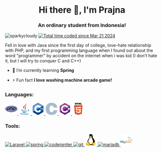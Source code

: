 <h1 align="center">Hi there 👋, I'm Prajna</h1>
<h3 align="center">An ordinary student from Indonesia!</h3>

<p align="left">
  <img src="https://komarev.com/ghpvc/?username=sparkycloudy&label=Profile%20views&color=0e75b6&style=flat" alt="sparkycloudy"/>
  <a href="https://wakatime.com/@018e6177-d2dd-4fc8-a372-28b54ee63b4d">
    <img src="https://wakatime.com/badge/user/018e6177-d2dd-4fc8-a372-28b54ee63b4d.svg" alt="Total time coded since Mar 21 2024"/>
  </a>
</p>

<p>
  Fell in love with Java since the first day of college, love-hate relationship with PHP, and my first programming language when I found out about the word "programmer" by accident on the internet when i was kid (I don't hate it, but I will try to conquer C and C++)
</p>

- 🌱 I’m currently learning **Spring**

- ⚡ Fun fact **I love washing machine arcade game!**

<!-- <h3 align="left">Connect with me:</h3>
<p align="left">
  <a href="https://www.youtube.com/c/thisissparky" target="blank"><img align="center" src="https://raw.githubusercontent.com/rahuldkjain/github-profile-readme-generator/master/src/images/icons/Social/youtube.svg" alt="thisissparky" height="30" width="40" /></a>
  <a href="https://www.hackerrank.com/sparkyxd" target="blank"><img align="center" src="https://raw.githubusercontent.com/rahuldkjain/github-profile-readme-generator/master/src/images/icons/Social/hackerrank.svg" alt="sparkyxd" height="30" width="40" /></a>
</p> -->

<h3 align="left">Languages:</h3>
<p align="left">
  <a href="https://www.php.net" target="_blank" rel="noreferrer">
    <img src="https://raw.githubusercontent.com/devicons/devicon/master/icons/php/php-original.svg" alt="php" width="40" height="40"/>
  </a>
  <a href="https://www.java.com" target="_blank" rel="noreferrer">
    <img src="https://raw.githubusercontent.com/devicons/devicon/master/icons/java/java-original.svg" alt="java" width="40" height="40"/>
  </a>
  <a href="https://www.w3schools.com/cpp/" target="_blank" rel="noreferrer">
    <img src="https://raw.githubusercontent.com/devicons/devicon/master/icons/cplusplus/cplusplus-original.svg" alt="cplusplus" width="40" height="40"/>
  </a>
   <a href="https://www.w3schools.com/cpp/" target="_blank" rel="noreferrer">
    <img src="https://raw.githubusercontent.com/devicons/devicon/master/icons/c/c-original.svg" alt="cplusplus" width="40" height="40"/>
  </a>
  <a href="https://www.w3schools.com/cs/" target="_blank" rel="noreferrer">
    <img src="https://raw.githubusercontent.com/devicons/devicon/master/icons/csharp/csharp-original.svg" alt="csharp" width="40" height="40"/>
  </a>
  <a href="https://www.w3.org/html/" target="_blank" rel="noreferrer">
    <img src="https://raw.githubusercontent.com/devicons/devicon/master/icons/html5/html5-original-wordmark.svg" alt="html5" width="40" height="40"/>
  </a>
</p>
  
<h3 align="left">Tools:</h3>
<p align="left"> 
  <a href="https://laravel.com" target="_blank" rel="noreferrer">
    <img src="https://laravel.com/img/logomark.min.svg" alt="Laravel" width="40" height="40"/>
  </a> 
  <a href="https://spring.io/" target="_blank" rel="noreferrer">
    <img src="https://www.vectorlogo.zone/logos/springio/springio-icon.svg" alt="spring" width="40" height="40"/>
  </a> 
  <a href="https://codeigniter.com" target="_blank" rel="noreferrer">
    <img src="https://codeigniter.com/assets/icons/ci-logo.png" alt="codeigniter" width="40" height="40"/>
  </a> 
  <a href="https://git-scm.com/" target="_blank" rel="noreferrer">
    <img src="https://www.vectorlogo.zone/logos/git-scm/git-scm-icon.svg" alt="git" width="40" height="40"/>
  </a> 
  <a href="https://www.linux.org/" target="_blank" rel="noreferrer">
    <img src="https://raw.githubusercontent.com/devicons/devicon/master/icons/linux/linux-original.svg" alt="linux" width="40" height="40"/>
  </a> 
  <a href="https://mariadb.org/" target="_blank" rel="noreferrer">
    <img src="https://www.vectorlogo.zone/logos/mariadb/mariadb-icon.svg" alt="mariadb" width="40" height="40"/>
  </a> 
  <a href="https://www.mysql.com/" target="_blank" rel="noreferrer">
    <img src="https://raw.githubusercontent.com/devicons/devicon/master/icons/mysql/mysql-original-wordmark.svg" alt="mysql" width="40" height="40"/>
  </a>
</p>

<!-- p align="center">
  <img src="https://github-readme-stats.vercel.app/api/top-langs?username=sparkycloudy&show_icons=true&locale=en&layout=compact" alt="sparkycloudy" />
<!--   <img src="https://github-readme-stats.vercel.app/api?username=sparkycloudy&show_icons=true&locale=en" alt="sparkycloudy" /> >
</p >
